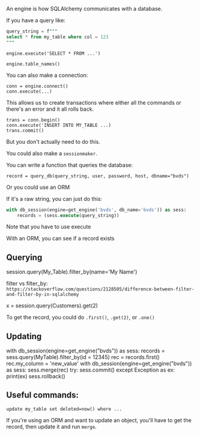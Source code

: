 
An engine is how SQLAlchemy communicates with a database.

If you have a query like:

```sql
query_string = f"""
select * from my_table where col = 123
"""
```
```
engine.execute('SELECT * FROM ...')
```

```
engine.table_names()
```

You can also make a connection:
```
conn = engine.connect()
conn.execute(...)
```

This allows us to create transactions where either all the commands or there's an error and it all rolls back.

```
trans = conn.begin()
conn.execute('INSERT INTO MY_TABLE ...)
trans.commit()
```

But you don't actually need to do this.

You could also make a `sessionmaker`.







You can write a function that queries the database:

```
record = query_db(query_string, user, password, host, dbname="bvds")
```

Or you could use an ORM

If it's a raw string, you can just do this:

```sql
with db_session(engine=get_engine('bvds', db_name='bvds')) as sess:
    records = (sess.execute(query_string))
```

Note that you have to use execute

With an ORM, you can see if a record exists

## Querying

session.query(My_Table).filter_by(name='My Name')


filter vs filter_by: `https://stackoverflow.com/questions/2128505/difference-between-filter-and-filter-by-in-sqlalchemy`

x = session.query(Customers).get(2)

To get the record, you could do `.first()`, `.get(2)`, or `.one()`


## Updating

with db_session(engine=get_engine("bvds")) as sess:
    records = sess.query(MyTable).filter_by(id = 12345)
rec = records.first()
rec.my_column = 'new_value'
with db_session(engine=get_engine("bvds")) as sess:
    sess.merge(rec)
    try:
        sess.commit()
    except Exception as ex:
        print(ex)
        sess.rollback()

## Useful commands:


`update my_table set deleted=now() where ...`


If you're using an ORM and want to update an object, you'll have to get the record, then update it and run `merge`.


